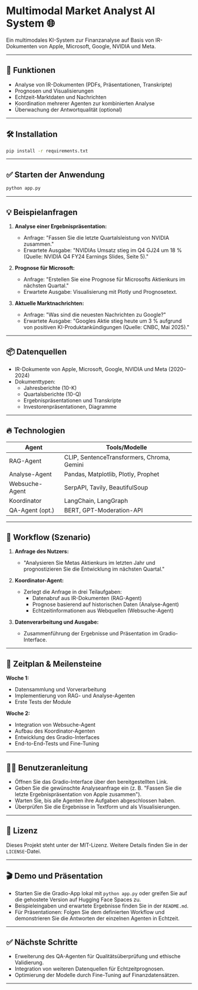 # Multimodal Market Analyst AI System 🌐

Ein multimodales KI-System zur Finanzanalyse auf Basis von IR-Dokumenten von Apple, Microsoft, Google, NVIDIA und Meta.

---

## 🚀 Funktionen

- Analyse von IR-Dokumenten (PDFs, Präsentationen, Transkripte)
- Prognosen und Visualisierungen
- Echtzeit-Marktdaten und Nachrichten
- Koordination mehrerer Agenten zur kombinierten Analyse
- Überwachung der Antwortqualität (optional)

---

## 🛠️ Installation

```bash
pip install -r requirements.txt
```

---

## ✅ Starten der Anwendung

```bash
python app.py
```

---

## 💡 Beispielanfragen

1. **Analyse einer Ergebnispräsentation:**
   - Anfrage: "Fassen Sie die letzte Quartalsleistung von NVIDIA zusammen."
   - Erwartete Ausgabe: "NVIDIAs Umsatz stieg im Q4 GJ24 um 18 % (Quelle: NVIDIA Q4 FY24 Earnings Slides, Seite 5)."

2. **Prognose für Microsoft:**
   - Anfrage: "Erstellen Sie eine Prognose für Microsofts Aktienkurs im nächsten Quartal."
   - Erwartete Ausgabe: Visualisierung mit Plotly und Prognosetext.

3. **Aktuelle Marktnachrichten:**
   - Anfrage: "Was sind die neuesten Nachrichten zu Google?"
   - Erwartete Ausgabe: "Googles Aktie stieg heute um 3 % aufgrund von positiven KI-Produktankündigungen (Quelle: CNBC, Mai 2025)."

---

## 📦 Datenquellen

- IR-Dokumente von Apple, Microsoft, Google, NVIDIA und Meta (2020–2024)
- Dokumenttypen:
  - Jahresberichte (10-K)
  - Quartalsberichte (10-Q)
  - Ergebnispräsentationen und Transkripte
  - Investorenpräsentationen, Diagramme

---

## 🔥 Technologien

| Agent            | Tools/Modelle                                |
|------------------|---------------------------------------------|
| RAG-Agent        | CLIP, SentenceTransformers, Chroma, Gemini  |
| Analyse-Agent    | Pandas, Matplotlib, Plotly, Prophet         |
| Websuche-Agent   | SerpAPI, Tavily, BeautifulSoup              |
| Koordinator      | LangChain, LangGraph                       |
| QA-Agent (opt.)  | BERT, GPT-Moderation-API                   |

---

## 🎯 Workflow (Szenario)

1. **Anfrage des Nutzers:**
   - "Analysieren Sie Metas Aktienkurs im letzten Jahr und prognostizieren Sie die Entwicklung im nächsten Quartal."

2. **Koordinator-Agent:**
   - Zerlegt die Anfrage in drei Teilaufgaben:
     - Datenabruf aus IR-Dokumenten (RAG-Agent)
     - Prognose basierend auf historischen Daten (Analyse-Agent)
     - Echtzeitinformationen aus Webquellen (Websuche-Agent)

3. **Datenverarbeitung und Ausgabe:**
   - Zusammenführung der Ergebnisse und Präsentation im Gradio-Interface.

---

## 📅 Zeitplan & Meilensteine

**Woche 1:**
- Datensammlung und Vorverarbeitung
- Implementierung von RAG- und Analyse-Agenten
- Erste Tests der Module

**Woche 2:**
- Integration von Websuche-Agent
- Aufbau des Koordinator-Agenten
- Entwicklung des Gradio-Interfaces
- End-to-End-Tests und Fine-Tuning

---

## 🧑‍💻 Benutzeranleitung

- Öffnen Sie das Gradio-Interface über den bereitgestellten Link.
- Geben Sie die gewünschte Analyseanfrage ein (z. B. "Fassen Sie die letzte Ergebnispräsentation von Apple zusammen").
- Warten Sie, bis alle Agenten ihre Aufgaben abgeschlossen haben.
- Überprüfen Sie die Ergebnisse in Textform und als Visualisierungen.

---

## 📑 Lizenz

Dieses Projekt steht unter der MIT-Lizenz. Weitere Details finden Sie in der `LICENSE`-Datei.

---

## 🎬 Demo und Präsentation

- Starten Sie die Gradio-App lokal mit `python app.py` oder greifen Sie auf die gehostete Version auf Hugging Face Spaces zu.
- Beispieleingaben und erwartete Ergebnisse finden Sie in der `README.md`.
- Für Präsentationen: Folgen Sie dem definierten Workflow und demonstrieren Sie die Antworten der einzelnen Agenten in Echtzeit.

---

## ✅ Nächste Schritte

- Erweiterung des QA-Agenten für Qualitätsüberprüfung und ethische Validierung.
- Integration von weiteren Datenquellen für Echtzeitprognosen.
- Optimierung der Modelle durch Fine-Tuning auf Finanzdatensätzen.

---

